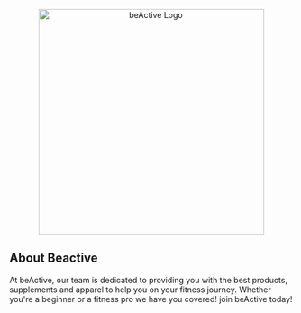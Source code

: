 <p align="center">
  <a href="https://cs2team23.cs2410-web01pvm.aston.ac.uk/beactive/public/" target="_blank">
    <img src="https://cs2team23.cs2410-web01pvm.aston.ac.uk/beactive/public/images/Team23 Logo No background.png" width="400" alt="beActive Logo">
  </a>
</p>

## About Beactive

At beActive, our team is dedicated to providing you with the best products, supplements and apparel to help you on your fitness journey. Whether you're a beginner or a fitness pro we have you covered! join beActive today!
